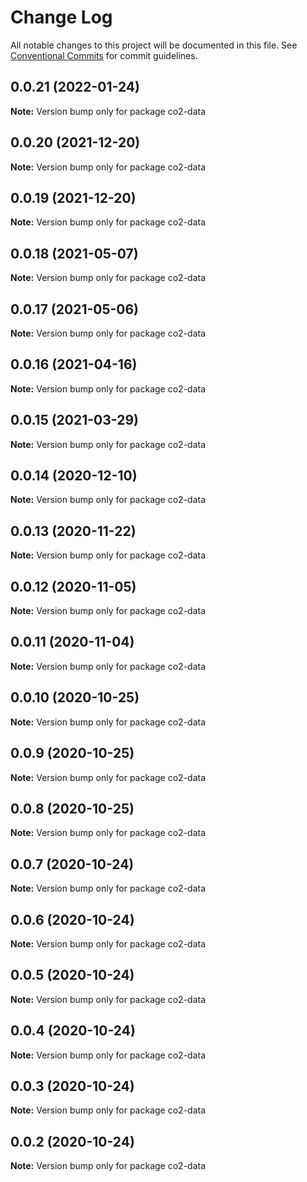 # Change Log

All notable changes to this project will be documented in this file.
See [Conventional Commits](https://conventionalcommits.org) for commit guidelines.

## 0.0.21 (2022-01-24)

**Note:** Version bump only for package co2-data





## 0.0.20 (2021-12-20)

**Note:** Version bump only for package co2-data





## 0.0.19 (2021-12-20)

**Note:** Version bump only for package co2-data





## 0.0.18 (2021-05-07)

**Note:** Version bump only for package co2-data





## 0.0.17 (2021-05-06)

**Note:** Version bump only for package co2-data





## 0.0.16 (2021-04-16)

**Note:** Version bump only for package co2-data





## 0.0.15 (2021-03-29)

**Note:** Version bump only for package co2-data





## 0.0.14 (2020-12-10)

**Note:** Version bump only for package co2-data





## 0.0.13 (2020-11-22)

**Note:** Version bump only for package co2-data





## 0.0.12 (2020-11-05)

**Note:** Version bump only for package co2-data





## 0.0.11 (2020-11-04)

**Note:** Version bump only for package co2-data





## 0.0.10 (2020-10-25)

**Note:** Version bump only for package co2-data





## 0.0.9 (2020-10-25)

**Note:** Version bump only for package co2-data





## 0.0.8 (2020-10-25)

**Note:** Version bump only for package co2-data





## 0.0.7 (2020-10-24)

**Note:** Version bump only for package co2-data





## 0.0.6 (2020-10-24)

**Note:** Version bump only for package co2-data





## 0.0.5 (2020-10-24)

**Note:** Version bump only for package co2-data





## 0.0.4 (2020-10-24)

**Note:** Version bump only for package co2-data





## 0.0.3 (2020-10-24)

**Note:** Version bump only for package co2-data





## 0.0.2 (2020-10-24)

**Note:** Version bump only for package co2-data
